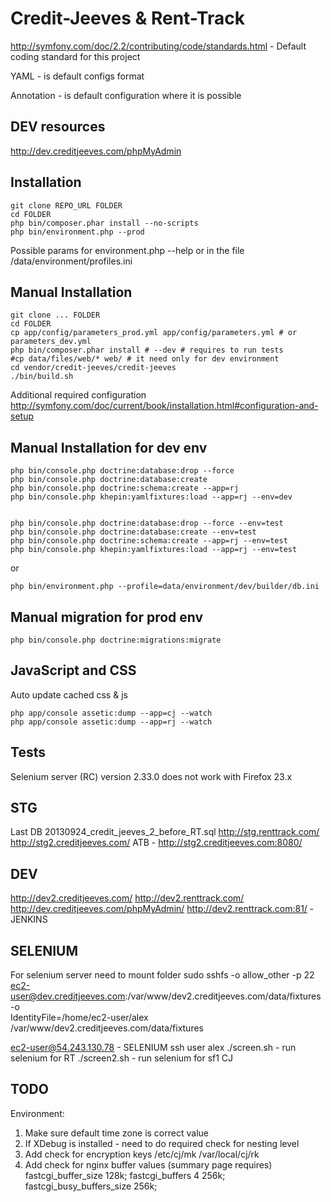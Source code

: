 Credit-Jeeves & Rent-Track
============================

http://symfony.com/doc/2.2/contributing/code/standards.html - Default coding standard for this project

YAML - is default configs format

Annotation - is default configuration where it is possible

DEV resources
------------

http://dev.creditjeeves.com/phpMyAdmin


Installation
------------

```
git clone REPO_URL FOLDER
cd FOLDER
php bin/composer.phar install --no-scripts
php bin/environment.php --prod
```

Possible params for environment.php --help or in the file /data/environment/profiles.ini

Manual Installation
------------

```
git clone ... FOLDER
cd FOLDER
cp app/config/parameters_prod.yml app/config/parameters.yml # or parameters_dev.yml
php bin/composer.phar install # --dev # requires to run tests
#cp data/files/web/* web/ # it need only for dev environment
cd vendor/credit-jeeves/credit-jeeves
./bin/build.sh

```

Additional required configuration
http://symfony.com/doc/current/book/installation.html#configuration-and-setup

Manual Installation for dev env
-------------------------------

```
php bin/console.php doctrine:database:drop --force
php bin/console.php doctrine:database:create
php bin/console.php doctrine:schema:create --app=rj
php bin/console.php khepin:yamlfixtures:load --app=rj --env=dev


php bin/console.php doctrine:database:drop --force --env=test
php bin/console.php doctrine:database:create --env=test
php bin/console.php doctrine:schema:create --app=rj --env=test
php bin/console.php khepin:yamlfixtures:load --app=rj --env=test
```

or

```
php bin/environment.php --profile=data/environment/dev/builder/db.ini
```


Manual migration for prod env
-------------------------------

```
php bin/console.php doctrine:migrations:migrate
```

JavaScript and CSS
------------------

Auto update cached css & js
```
php app/console assetic:dump --app=cj --watch
php app/console assetic:dump --app=rj --watch
```

Tests
-----

Selenium server (RC) version 2.33.0 does not work with Firefox 23.x


STG
---
Last DB 20130924_credit_jeeves_2_before_RT.sql
http://stg.renttrack.com/
http://stg2.creditjeeves.com/
ATB - http://stg2.creditjeeves.com:8080/

DEV
---
http://dev2.creditjeeves.com/
http://dev2.renttrack.com/
http://dev.creditjeeves.com/phpMyAdmin/
http://dev2.renttrack.com:81/ - JENKINS

SELENIUM
---
For selenium server need to mount folder
sudo sshfs -o allow_other -p 22 ec2-user@dev.creditjeeves.com:/var/www/dev2.creditjeeves.com/data/fixtures -o \
 IdentityFile=/home/ec2-user/alex /var/www/dev2.creditjeeves.com/data/fixtures

ec2-user@54.243.130.78 - SELENIUM ssh user alex
./screen.sh - run selenium for RT
./screen2.sh - run selenium for sf1 CJ



TODO
----

Environment:
1. Make sure default time zone is correct value
2. If XDebug is installed - need to do required check for nesting level
3. Add check for encryption keys
    /etc/cj/mk
    /var/local/cj/rk
4. Add check for nginx buffer values (summary page requires)
        fastcgi_buffer_size 128k;
        fastcgi_buffers 4 256k;
        fastcgi_busy_buffers_size 256k;

